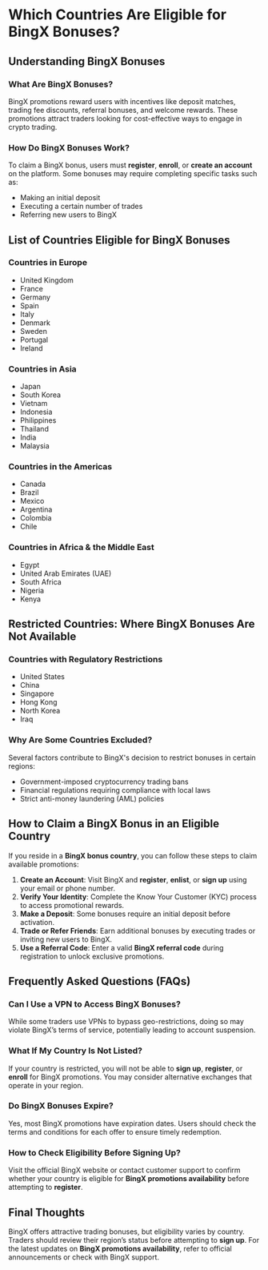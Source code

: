 <h1>Which Countries Are Eligible for BingX Bonuses?</h1>
<h2>Understanding BingX Bonuses</h2>
<h3>What Are BingX Bonuses?</h3>
<p>BingX promotions reward users with incentives like deposit matches, trading fee discounts, referral bonuses, and welcome rewards. These promotions attract traders looking for cost-effective ways to engage in crypto trading.</p>

<h3>How Do BingX Bonuses Work?</h3>
<p>To claim a BingX bonus, users must <strong>register</strong>, <strong>enroll</strong>, or <strong>create an account</strong> on the platform. Some bonuses may require completing specific tasks such as:</p>
<ul>
    <li>Making an initial deposit</li>
    <li>Executing a certain number of trades</li>
    <li>Referring new users to BingX</li>
</ul>

<h2>List of Countries Eligible for BingX Bonuses</h2>

<h3>Countries in Europe</h3>
<ul>
    <li>United Kingdom</li>
    <li>France</li>
    <li>Germany</li>
    <li>Spain</li>
    <li>Italy</li>
    <li>Denmark</li>
    <li>Sweden</li>
    <li>Portugal</li>
    <li>Ireland</li>
</ul>

<h3>Countries in Asia</h3>
<ul>
    <li>Japan</li>
    <li>South Korea</li>
    <li>Vietnam</li>
    <li>Indonesia</li>
    <li>Philippines</li>
    <li>Thailand</li>
    <li>India</li>
    <li>Malaysia</li>
</ul>

<h3>Countries in the Americas</h3>
<ul>
    <li>Canada</li>
    <li>Brazil</li>
    <li>Mexico</li>
    <li>Argentina</li>
    <li>Colombia</li>
    <li>Chile</li>
</ul>

<h3>Countries in Africa & the Middle East</h3>
<ul>
    <li>Egypt</li>
    <li>United Arab Emirates (UAE)</li>
    <li>South Africa</li>
    <li>Nigeria</li>
    <li>Kenya</li>
</ul>

<h2>Restricted Countries: Where BingX Bonuses Are Not Available</h2>
<h3>Countries with Regulatory Restrictions</h3>
<ul>
    <li>United States</li>
    <li>China</li>
    <li>Singapore</li>
    <li>Hong Kong</li>
    <li>North Korea</li>
    <li>Iraq</li>
</ul>

<h3>Why Are Some Countries Excluded?</h3>
<p>Several factors contribute to BingX's decision to restrict bonuses in certain regions:</p>
<ul>
    <li>Government-imposed cryptocurrency trading bans</li>
    <li>Financial regulations requiring compliance with local laws</li>
    <li>Strict anti-money laundering (AML) policies</li>
</ul>

<h2>How to Claim a BingX Bonus in an Eligible Country</h2>
<p>If you reside in a <strong>BingX bonus country</strong>, you can follow these steps to claim available promotions:</p>
<ol>
    <li><strong>Create an Account</strong>: Visit BingX and <strong>register</strong>, <strong>enlist</strong>, or <strong>sign up</strong> using your email or phone number.</li>
    <li><strong>Verify Your Identity</strong>: Complete the Know Your Customer (KYC) process to access promotional rewards.</li>
    <li><strong>Make a Deposit</strong>: Some bonuses require an initial deposit before activation.</li>
    <li><strong>Trade or Refer Friends</strong>: Earn additional bonuses by executing trades or inviting new users to BingX.</li>
    <li><strong>Use a Referral Code</strong>: Enter a valid <strong>BingX referral code</strong> during registration to unlock exclusive promotions.</li>
</ol>

<h2>Frequently Asked Questions (FAQs)</h2>

<h3>Can I Use a VPN to Access BingX Bonuses?</h3>
<p>While some traders use VPNs to bypass geo-restrictions, doing so may violate BingX’s terms of service, potentially leading to account suspension.</p>

<h3>What If My Country Is Not Listed?</h3>
<p>If your country is restricted, you will not be able to <strong>sign up</strong>, <strong>register</strong>, or <strong>enroll</strong> for BingX promotions. You may consider alternative exchanges that operate in your region.</p>

<h3>Do BingX Bonuses Expire?</h3>
<p>Yes, most BingX promotions have expiration dates. Users should check the terms and conditions for each offer to ensure timely redemption.</p>

<h3>How to Check Eligibility Before Signing Up?</h3>
<p>Visit the official BingX website or contact customer support to confirm whether your country is eligible for <strong>BingX promotions availability</strong> before attempting to <strong>register</strong>.</p>

<h2>Final Thoughts</h2>
<p>BingX offers attractive trading bonuses, but eligibility varies by country. Traders should review their region’s status before attempting to <strong>sign up</strong>. For the latest updates on <strong>BingX promotions availability</strong>, refer to official announcements or check with BingX support.</p>
